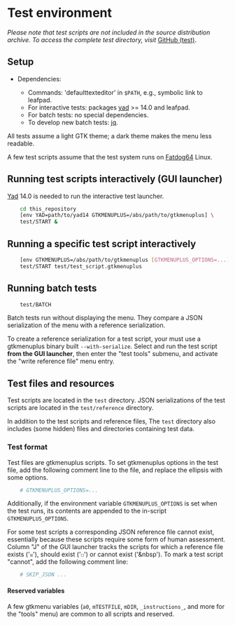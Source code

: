 # Test environment

_Please note that test scripts are not included in the source distribution archive.
To access the complete test directory, visit_ [GitHub (test)].

## Setup

- Dependencies:

  - Commands: 'defaulttexteditor' in `$PATH`, e.g., symbolic link to leafpad.
  - For interactive tests: packages [yad] >= 14.0 and leafpad.
  - For batch tests: no special dependencies.
  - To develop new batch tests: [jq].

All tests assume a light GTK theme; a dark theme makes the menu less readable.

A few test scripts assume that the test system runs on [Fatdog64] Linux.

## Running test scripts interactively (GUI launcher)

[Yad] 14.0 is needed to run the interactive test launcher.

```sh
    cd this_repository
    [env YAD=path/to/yad14 GTKMENUPLUS=/abs/path/to/gtkmenuplus] \
    test/START &
```

## Running a specific test script interactively

```sh
    [env GTKMENUPLUS=/abs/path/to/gtkmenuplus [GTKMENUPLUS_OPTIONS=...]] \
    test/START test/test_script.gtkmenuplus
```

## Running batch tests

```sh
    test/BATCH
```

Batch tests run without displaying the menu. They compare a
JSON serialization of the menu with a reference serialization.

To create a reference serialization for a test script, your must use a
gtkmenuplus binary built `--with-serialize`. Select and run the test
script **from the GUI launcher**, then enter the "test tools" submenu,
and activate the "write reference file" menu entry.

## Test files and resources

Test scripts are located in the `test` directory. JSON serializations
of the test scripts are located in the `test/reference` directory.

In addition to the test scripts and reference files, The `test` directory
also includes (some hidden) files and directories containing test data.

### Test format

Test files are gtkmenuplus scripts.
To set gtkmenuplus options in the test file, add the following
comment line to the file, and replace the ellipsis with some options.

```sh
    # GTKMENUPLUS_OPTIONS=...
```

Additionally, if the environment variable `GTKMENUPLUS_OPTIONS` is set when the
test runs, its contents are appended to the in-script `GTKMENUPLUS_OPTIONS`.

For some test scripts a corresponding JSON reference file cannot exist,
essentially because these scripts require some form of human assessment.
Column "J" of the GUI launcher tracks the scripts for which a reference
file exists ('`☒`'), should exist ('`☐`') or cannot exist ('&nbsp'). To
mark a test script "cannot", add the following comment line:

```sh
    # SKIP_JSON ...
```

#### Reserved variables

A few gtkmenu variables (`a0`, `mTESTFILE`, `mDIR`, `_instructions_`,
and more for the "tools" menu) are common to all scripts and reserved.

[Fatdog64]: <https://distro.ibiblio.org/fatdog/web>
[GitHub (test)]: <https://github.com/step-/gtkmenuplus/tree/master/test/>
[jq]: <https://github.com/jqlang/jq>
[yad]: <https://github.com/v1cont/yad>
[Yad]: <https://github.com/v1cont/yad>
